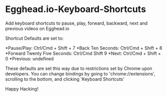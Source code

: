 # Egghead.io-Keyboard-Shortcuts
Add keyboard shortcuts to pause, play, forward, backward, next and previous videos on Egghead.io

Shortcut Defaults are set to:

*Pause/Play: Ctrl/Cmd + Shift + 7
*Back Ten Seconds: Ctrl/Cmd + Shift + 8
*Forward Twenty Five Seconds: Ctrl/Cmd Shift 9
*Next: Ctrl/Cmd + Shift + 0
*Previous: undefined

These defaults are set this way due to restrictions set by Chrome upon developers. You can change bindings by going to 'chrome://extensions', scrolling to the bottom, and clicking 'Keyboard Shortcuts'

Happy Hacking!
